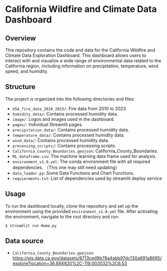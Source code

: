 # California Wildfire and Climate Data Dashboard

## Overview
This repository contains the code and data for the California Wildfire and Climate Data Exploration Dashboard. This dashboard allows users to interact with and visualize a wide range of environmental data related to the California region, including information on precipitation, temperature, wind speed, and humidity.

## Structure
The project is organized into the following directories and files:

- `USA_fire_date_2010_2023/`: Fire data from 2010 to 2023
- `humidity_data/`: Contains processed humidity data.
- `image/`: Logos and images used in the dashboard.
- `pages/`: Individual Streamlit pages.
- `precipitation_data/`: Contains processed humidity data.
- `temperature_data/`: Contains processed humidity data.
- `wind_data/`: Contains processed humidity data.
- `processing_scripts/`: Contains processing scripts.
- `California_County_Boundaries.geojson`: California_County_Boundaries.
- `ML_dataframe.csv`: The machine learning data frame used for analysis.
- `environment_v1.0.yml`: The conda environment file with all required dependencies. （This one may still need updating）
- `data_loader.py`: Some Data Functions and Chart Functions.
- `requierments.txt`: List of dependencies used by streamlit deploy service
 
## Usage
To run the dashboard locally, clone the repository and set up the environment using the provided `environment_v1.0.yml` file. After activating the environment, navigate to the root directory and run:
~~~
$ streamlit run Home.py
~~~

## Data source
- `California_County_Boundaries.geojson`: https://gis.data.ca.gov/datasets/8713ced9b78a4abb97dc130a691a8695/explore?location=36.894820%2C-119.002032%2C6.53
